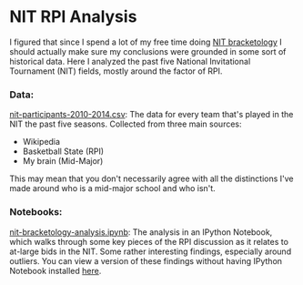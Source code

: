 # NIT RPI Analysis

I figured that since I spend a lot of my free time doing [NIT bracketology](www.nycbuckets.com/current-nit-bracketology/) I should actually make sure my conclusions were grounded in some sort of historical data. Here I analyzed the past five National Invitational Tournament (NIT) fields, mostly around the factor of RPI.

### Data:

[nit-participants-2010-2014.csv](https://github.com/jtemplon/2015-03-nit-analysis/blob/master/data/nit-participants-2010-2014.csv): The data for every team that's played in the NIT the past five seasons. Collected from three main sources:

- Wikipedia
- Basketball State (RPI)
- My brain (Mid-Major)

This may mean that you don't necessarily agree with all the distinctions I've made around who is a mid-major school and who isn't.

### Notebooks:

[nit-bracketology-analysis.ipynb](https://github.com/jtemplon/2015-03-nit-analysis/blob/master/notebooks/nit-bracketology-analysis.ipynb): The analysis in an IPython Notebook, which walks through some key pieces of the RPI discussion as it relates to at-large bids in the NIT. Some rather interesting findings, especially around outliers. You can view a version of these findings without having IPython Notebook installed [here](http://nbviewer.ipython.org/github/jtemplon/2015-03-nit-analysis/blob/master/notebooks/nit-bracketology-analysis.ipynb).